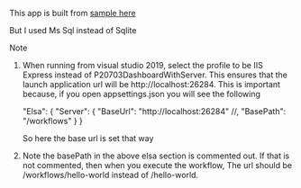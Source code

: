 ﻿This app is built from [sample here](https://elsa-workflows.github.io/elsa-core/docs/next/quickstarts/quickstarts-aspnetcore-server-dashboard-and-api-endpoints)

But I used Ms Sql instead of Sqlite

Note 

1. When running from visual studio 2019, select the profile to be IIS Express instead of P20703DashboardWithServer.
	This ensures that the launch application url will be http://localhost:26284. 
	This is important because, if you open appsettings.json you will see the following

	  "Elsa": {
    "Server": {
      "BaseUrl": "http://localhost:26284"
        //, "BasePath": "/workflows"
    }
  }

	So here the base url is set that way

2. Note the basePath in the above elsa section is commented out. If that is not commented, then when you execute the workflow, 
	The url should be /workflows/hello-world instead of /hello-world.